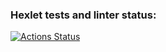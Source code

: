 ### Hexlet tests and linter status:
[![Actions Status](https://github.com/NikolayIz/php-project-57/actions/workflows/hexlet-check.yml/badge.svg)](https://github.com/NikolayIz/php-project-57/actions)